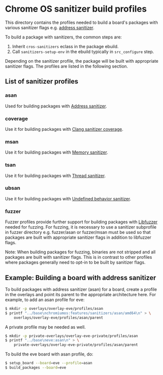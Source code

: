 # Chrome OS sanitizer build profiles

This directory contains the profiles needed to build a board's packages with
various sanitizer flags e.g.
[address sanitizer](https://www.chromium.org/chromium-os/how-tos-and-troubleshooting/llvm-clang-build).

To build a package with sanitizers, the common steps are:
1.  Inherit `cros-sanitizers` eclass in the package ebuild.
2.  Call `sanitizers-setup-env` in the ebuild typically in `src_configure`
    step.

Depending on the sanitizer profile, the package will be built with appropriate
sanitizer flags. The profiles are listed in the following section.

## List of sanitizer profiles

### asan

Used for building packages with
[Address sanitizer](https://clang.llvm.org/docs/AddressSanitizer.html).

### coverage

Use it for building packages with
[Clang sanitizer coverage](https://clang.llvm.org/docs/SanitizerCoverage.html).

### msan

Use it for building packages with
[Memory sanitizer](https://clang.llvm.org/docs/MemorySanitizer.html).

### tsan

Use it for building packages with
[Thread sanitizer](https://clang.llvm.org/docs/ThreadSanitizer.html).

### ubsan

Use it for building packages with
[Undefined behavior sanitizer](https://clang.llvm.org/docs/UndefinedBehaviorSanitizer.html).

### fuzzer

Fuzzer profiles provide further support for building packages with
[Libfuzzer](https://llvm.org/docs/LibFuzzer.html) needed for fuzzing.
For fuzzing, it is necessary to use a sanitizer subprofile in fuzzer directory
e.g. fuzzer/asan or fuzzer/msan must be used so that packages are built with
appropriate sanitizer flags in addition to libfuzzer flags.

Note: When building packages for fuzzing, binaries are not stripped and all
packages are built with sanitizer flags. This is in contrast to other profiles
where packages generally need to opt-in to be built by sanitizer flags.

## Example: Building a board with address sanitizer

To build packages with address sanitizer (asan) for a board, create a profile
in the overlays and point its parent to the appropriate architecture here. For
example, to add an asan profile for eve:

```bash
$ mkdir -p overlays/overlay-eve/profiles/asan
$ printf "../base\nchromiumos:features/sanitizers/asan/amd64\n" > \
    overlays/overlay-eve/profiles/asan/parent
```

A private profile may be needed as well.

```bash
$ mkdir -p private-overlays/overlay-eve-private/profiles/asan
$ printf "../base\neve:asan\n" > \
    private-overlays/overlay-eve-private/profiles/asan/parent
```

To build the eve board with asan profile, do:
```bash
$ setup_board --board=eve --profile=asan
$ build_packages --board=eve
```
